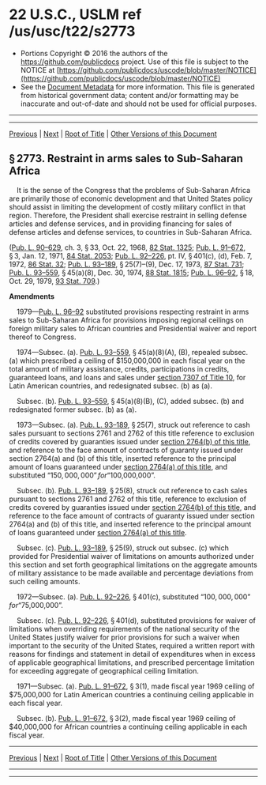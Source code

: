 ---
---

# 22 U.S.C., USLM ref /us/usc/t22/s2773

* Portions Copyright © 2016 the authors of the https://github.com/publicdocs project.
  Use of this file is subject to the NOTICE at [https://github.com/publicdocs/uscode/blob/master/NOTICE](https://github.com/publicdocs/uscode/blob/master/NOTICE)
* See the [Document Metadata](././../../../../..//README.md) for more information.
  This file is generated from historical government data; content and/or formatting may be inaccurate and out-of-date and should not be used for official purposes.

----------
----------

[Previous](./../../../../..//us/usc/t22/ch39/schIII/m__us_usc_t22_s2772.md) | [Next](./../../../../..//us/usc/t22/ch39/schIII/m__us_usc_t22_s2774.md) | [Root of Title](./../../../../../) | [Other Versions of this Document](https://publicdocs.github.io/go/links?ns=uslm&ref=%2Fus%2Fusc%2Ft22%2Fs2773)

## § 2773. Restraint in arms sales to Sub-Saharan Africa

    It is the sense of the Congress that the problems of Sub-Saharan Africa are primarily those of economic development and that United States policy should assist in limiting the development of costly military conflict in that region. Therefore, the President shall exercise restraint in selling defense articles and defense services, and in providing financing for sales of defense articles and defense services, to countries in Sub-Saharan Africa.

([Pub. L. 90–629][/us/pl/90/629], ch. 3, § 33, Oct. 22, 1968, [82 Stat. 1325][/us/stat/82/1325]; [Pub. L. 91–672][/us/pl/91/672], § 3, Jan. 12, 1971, [84 Stat. 2053][/us/stat/84/2053]; [Pub. L. 92–226][/us/pl/92/226], pt. IV, § 401(c), (d), Feb. 7, 1972, [86 Stat. 32][/us/stat/86/32]; [Pub. L. 93–189][/us/pl/93/189], § 25(7)–(9), Dec. 17, 1973, [87 Stat. 731][/us/stat/87/731]; [Pub. L. 93–559][/us/pl/93/559], § 45(a)(8), Dec. 30, 1974, [88 Stat. 1815][/us/stat/88/1815]; [Pub. L. 96–92][/us/pl/96/92], § 18, Oct. 29, 1979, [93 Stat. 709][/us/stat/93/709].)

 __Amendments__ 

    1979—[Pub. L. 96–92][/us/pl/96/92] substituted provisions respecting restraint in arms sales to Sub-Saharan Africa for provisions imposing regional ceilings on foreign military sales to African countries and Presidential waiver and report thereof to Congress.

    1974—Subsec. (a). [Pub. L. 93–559][/us/pl/93/559], § 45(a)(8)(A), (B), repealed subsec. (a) which prescribed a ceiling of $150,000,000 in each fiscal year on the total amount of military assistance, credits, participations in credits, guaranteed loans, and loans and sales under [section 7307 of Title 10][/us/usc/t10/s7307], for Latin American countries, and redesignated subsec. (b) as (a).

    Subsec. (b). [Pub. L. 93–559][/us/pl/93/559], § 45(a)(8)(B), (C), added subsec. (b) and redesignated former subsec. (b) as (a).

    1973—Subsec. (a). [Pub. L. 93–189][/us/pl/93/189], § 25(7), struck out reference to cash sales pursuant to sections 2761 and 2762 of this title reference to exclusion of credits covered by guaranties issued under [section 2764(b) of this title][/us/usc/t22/s2764/b], and reference to the face amount of contracts of guaranty issued under section 2764(a) and (b) of this title, inserted reference to the principal amount of loans guaranteed under [section 2764(a) of this title][/us/usc/t22/s2764/a], and substituted “$150,000,000” for “$100,000,000”.

    Subsec. (b). [Pub. L. 93–189][/us/pl/93/189], § 25(8), struck out reference to cash sales pursuant to sections 2761 and 2762 of this title, reference to exclusion of credits covered by guaranties issued under [section 2764(b) of this title][/us/usc/t22/s2764/b], and reference to the face amount of contracts of guaranty issued under section 2764(a) and (b) of this title, and inserted reference to the principal amount of loans guaranteed under [section 2764(a) of this title][/us/usc/t22/s2764/a].

    Subsec. (c). [Pub. L. 93–189][/us/pl/93/189], § 25(9), struck out subsec. (c) which provided for Presidential waiver of limitations on amounts authorized under this section and set forth geographical limitations on the aggregate amounts of military assistance to be made available and percentage deviations from such ceiling amounts.

    1972—Subsec. (a). [Pub. L. 92–226][/us/pl/92/226], § 401(c), substituted “$100,000,000” for “$75,000,000”.

    Subsec. (c). [Pub. L. 92–226][/us/pl/92/226], § 401(d), substituted provisions for waiver of limitations when overriding requirements of the national security of the United States justify waiver for prior provisions for such a waiver when important to the security of the United States, required a written report with reasons for findings and statement in detail of expenditures when in excess of applicable geographical limitations, and prescribed percentage limitation for exceeding aggregate of geographical ceiling limitation.

    1971—Subsec. (a). [Pub. L. 91–672][/us/pl/91/672], § 3(1), made fiscal year 1969 ceiling of $75,000,000 for Latin American countries a continuing ceiling applicable in each fiscal year.

    Subsec. (b). [Pub. L. 91–672][/us/pl/91/672], § 3(2), made fiscal year 1969 ceiling of $40,000,000 for African countries a continuing ceiling applicable in each fiscal year.

----------

[Previous](./../../../../..//us/usc/t22/ch39/schIII/m__us_usc_t22_s2772.md) | [Next](./../../../../..//us/usc/t22/ch39/schIII/m__us_usc_t22_s2774.md) | [Root of Title](./../../../../../) | [Other Versions of this Document](https://publicdocs.github.io/go/links?ns=uslm&ref=%2Fus%2Fusc%2Ft22%2Fs2773)

----------
----------

[/us/pl/90/629]: https://publicdocs.github.io/go/links?ns=uslm&ref=%2Fus%2Fpl%2F90%2F629
[/us/stat/82/1325]: https://publicdocs.github.io/go/links?ns=uslm&ref=%2Fus%2Fstat%2F82%2F1325
[/us/pl/91/672]: https://publicdocs.github.io/go/links?ns=uslm&ref=%2Fus%2Fpl%2F91%2F672
[/us/stat/84/2053]: https://publicdocs.github.io/go/links?ns=uslm&ref=%2Fus%2Fstat%2F84%2F2053
[/us/pl/92/226]: https://publicdocs.github.io/go/links?ns=uslm&ref=%2Fus%2Fpl%2F92%2F226
[/us/stat/86/32]: https://publicdocs.github.io/go/links?ns=uslm&ref=%2Fus%2Fstat%2F86%2F32
[/us/pl/93/189]: https://publicdocs.github.io/go/links?ns=uslm&ref=%2Fus%2Fpl%2F93%2F189
[/us/stat/87/731]: https://publicdocs.github.io/go/links?ns=uslm&ref=%2Fus%2Fstat%2F87%2F731
[/us/pl/93/559]: https://publicdocs.github.io/go/links?ns=uslm&ref=%2Fus%2Fpl%2F93%2F559
[/us/stat/88/1815]: https://publicdocs.github.io/go/links?ns=uslm&ref=%2Fus%2Fstat%2F88%2F1815
[/us/pl/96/92]: https://publicdocs.github.io/go/links?ns=uslm&ref=%2Fus%2Fpl%2F96%2F92
[/us/stat/93/709]: https://publicdocs.github.io/go/links?ns=uslm&ref=%2Fus%2Fstat%2F93%2F709
[/us/pl/96/92]: https://publicdocs.github.io/go/links?ns=uslm&ref=%2Fus%2Fpl%2F96%2F92
[/us/pl/93/559]: https://publicdocs.github.io/go/links?ns=uslm&ref=%2Fus%2Fpl%2F93%2F559
[/us/usc/t10/s7307]: https://publicdocs.github.io/go/links?ns=uslm&ref=%2Fus%2Fusc%2Ft10%2Fs7307
[/us/pl/93/559]: https://publicdocs.github.io/go/links?ns=uslm&ref=%2Fus%2Fpl%2F93%2F559
[/us/pl/93/189]: https://publicdocs.github.io/go/links?ns=uslm&ref=%2Fus%2Fpl%2F93%2F189
[/us/usc/t22/s2764/b]: https://publicdocs.github.io/go/links?ns=uslm&ref=%2Fus%2Fusc%2Ft22%2Fs2764%2Fb
[/us/usc/t22/s2764/a]: https://publicdocs.github.io/go/links?ns=uslm&ref=%2Fus%2Fusc%2Ft22%2Fs2764%2Fa
[/us/pl/93/189]: https://publicdocs.github.io/go/links?ns=uslm&ref=%2Fus%2Fpl%2F93%2F189
[/us/usc/t22/s2764/b]: https://publicdocs.github.io/go/links?ns=uslm&ref=%2Fus%2Fusc%2Ft22%2Fs2764%2Fb
[/us/usc/t22/s2764/a]: https://publicdocs.github.io/go/links?ns=uslm&ref=%2Fus%2Fusc%2Ft22%2Fs2764%2Fa
[/us/pl/93/189]: https://publicdocs.github.io/go/links?ns=uslm&ref=%2Fus%2Fpl%2F93%2F189
[/us/pl/92/226]: https://publicdocs.github.io/go/links?ns=uslm&ref=%2Fus%2Fpl%2F92%2F226
[/us/pl/92/226]: https://publicdocs.github.io/go/links?ns=uslm&ref=%2Fus%2Fpl%2F92%2F226
[/us/pl/91/672]: https://publicdocs.github.io/go/links?ns=uslm&ref=%2Fus%2Fpl%2F91%2F672
[/us/pl/91/672]: https://publicdocs.github.io/go/links?ns=uslm&ref=%2Fus%2Fpl%2F91%2F672


